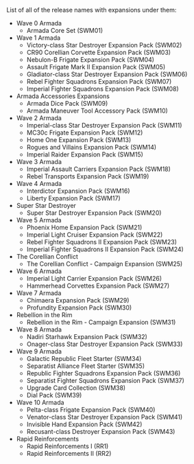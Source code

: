 List of all of the release names with expansions under them:

- Wave 0 Armada
    - Armada Core Set (SWM01)
- Wave 1 Armada
    - Victory-class Star Destroyer Expansion Pack (SWM02)
    - CR90 Corellian Corvette Expansion Pack (SWM03)
    - Nebulon-B Frigate Expansion Pack (SWM04)
    - Assault Frigate Mark II Expansion Pack (SWM05)
    - Gladiator-class Star Destroyer Expansion Pack (SWM06)
    - Rebel Fighter Squadrons Expansion Pack (SWM07)
    - Imperial Fighter Squadrons Expansion Pack (SWM08)
- Armada Accessories Expansions
    - Armada Dice Pack (SWM09)
    - Armada Maneuver Tool Accessory Pack (SWM10)
- Wave 2 Armada
    - Imperial-class Star Destroyer Expansion Pack (SWM11)
    - MC30c Frigate Expansion Pack (SWM12)
    - Home One Expansion Pack (SWM13)
    - Rogues and Villains Expansion Pack (SWM14)
    - Imperial Raider Expansion Pack (SWM15)
- Wave 3 Armada
    - Imperial Assault Carriers Expansion Pack (SWM18)
    - Rebel Transports Expansion Pack (SWM19)
- Wave 4 Armada
    - Interdictor Expansion Pack (SWM16)
    - Liberty Expansion Pack (SWM17)
- Super Star Destroyer
    - Super Star Destroyer Expansion Pack (SWM20)
- Wave 5 Armada
    - Phoenix Home Expansion Pack (SWM21)
    - Imperial Light Cruiser Expansion Pack (SWM22)
    - Rebel Fighter Squadrons II Expansion Pack (SWM23)
    - Imperial Fighter Squadrons II Expansion Pack (SWM24)
- The Corellian Conflict
    - The Corellian Conflict - Campaign Expansion (SWM25)
- Wave 6 Armada
    - Imperial Light Carrier Expansion Pack (SWM26)
    - Hammerhead Corvettes Expansion Pack (SWM27)
- Wave 7 Armada
    - Chimaera Expansion Pack (SWM29)
    - Profundity Expansion Pack (SWM30)
- Rebellion in the Rim
    - Rebellion in the Rim - Campaign Expansion (SWM31)
- Wave 8 Armada
    - Nadiri Starhawk Expansion Pack (SWM32)
    - Onager-class Star Destroyer Expansion Pack (SWM33)
- Wave 9 Armada
    - Galactic Republic Fleet Starter (SWM34)
    - Separatist Alliance Fleet Starter (SWM35)
    - Republic Fighter Squadrons Expansion Pack (SWM36)
    - Separatist Fighter Squadrons Expansion Pack (SWM37)
    - Upgrade Card Collection (SWM38)
    - Dial Pack (SWM39)
- Wave 10 Armada
    - Pelta-class Frigate Expansion Pack (SWM40)
    - Venator-class Star Destroyer Expansion Pack (SWM41)
    - Invisible Hand Expansion Pack (SWM42)
    - Recusant-class Destroyer Expansion Pack (SWM43)
- Rapid Reinforcements
    - Rapid Reinforcements I (RR1)
    - Rapid Reinforcements II (RR2)